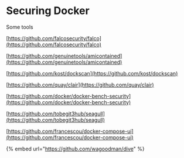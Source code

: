 # Securing Docker

Some tools

[https://github.com/falcosecurity/falco](https://github.com/falcosecurity/falco)

[https://github.com/genuinetools/amicontained](https://github.com/genuinetools/amicontained)

[https://github.com/kost/dockscan](https://github.com/kost/dockscan)

[https://github.com/quay/clair](https://github.com/quay/clair)

[https://github.com/docker/docker-bench-security](https://github.com/docker/docker-bench-security)

[https://github.com/tobegit3hub/seagull](https://github.com/tobegit3hub/seagull)

[https://github.com/francescou/docker-compose-ui](https://github.com/francescou/docker-compose-ui)

{% embed url="https://github.com/wagoodman/dive" %}
